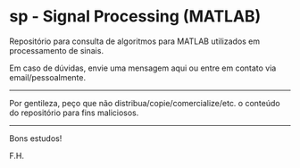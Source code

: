 # sp - Signal Processing (MATLAB)

Repositório para consulta de algoritmos para MATLAB utilizados em processamento de sinais.

Em caso de dúvidas, envie uma mensagem aqui ou entre em contato via email/pessoalmente.

---------------------------------------------------------------------------------------------------------------------

Por gentileza, peço que não distribua/copie/comercialize/etc. o conteúdo do repositório para fins maliciosos.

---------------------------------------------------------------------------------------------------------------------

Bons estudos!

F.H.
